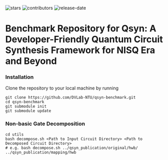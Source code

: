 ![stars](https://img.shields.io/github/stars/DVLab-NTU/qsyn-benchmark?style=plastic)
![contributors](https://img.shields.io/github/contributors/DVLab-NTU/qsyn-benchmark?style=plastic)
![release-date](https://img.shields.io/github/release-date-pre/DVLab-NTU/qsyn-benchmark?style=plastic)

# Benchmark Repository for Qsyn: A Developer-Friendly Quantum Circuit Synthesis Framework for NISQ Era and Beyond

### Installation

Clone the repository to your local machine by running

```shell!
git clone https://github.com/DVLab-NTU/qsyn-benchmark.git
cd qsyn-benchmark
git submodule init
git submodule update
```

### Non-basic Gate Decomposition

```shell!
cd utils
bash decompose.sh <Path to Input Circuit Directory> <Path to Decomposed Circuit Directory>
# e.g. bash decompose.sh ../qsyn_publication/original/hwb/ ../qsyn_publication/mapping/hwb
```